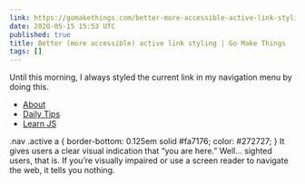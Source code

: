 ```yaml
---
link: https://gomakethings.com/better-more-accessible-active-link-styling/
date: 2020-05-15 15:53 UTC
published: true
title: Better (more accessible) active link styling | Go Make Things
tags: []
---
```


Until this morning, I always styled the current link in my navigation menu by doing this.
<ul class="nav"> <li><a href="https://example.com/about">About</a></li> <li class="active"><a href="https://example.com/articles">Daily Tips</a></li> <li><a href="https://example.com/resources">Learn JS</a></li> </ul>.nav .active a { border-bottom: 0.125em solid #fa7176; color: #272727; } It gives users a clear visual indication that “you are here.”
Well… sighted users, that is. If you’re visually impaired or use a screen reader to navigate the web, it tells you nothing.
